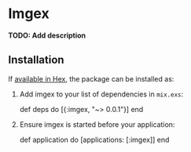 # Imgex

**TODO: Add description**

## Installation

If [available in Hex](https://hex.pm/docs/publish), the package can be installed as:

  1. Add imgex to your list of dependencies in `mix.exs`:

        def deps do
          [{:imgex, "~> 0.0.1"}]
        end

  2. Ensure imgex is started before your application:

        def application do
          [applications: [:imgex]]
        end
